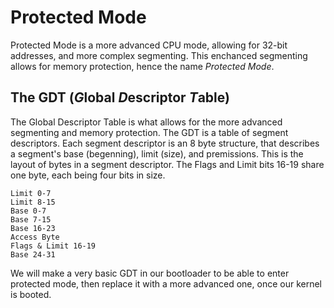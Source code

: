 # Protected Mode

Protected Mode is a more advanced CPU mode, allowing for 32-bit addresses, and more complex segmenting. This enchanced segmenting allows for memory protection, hence the name *Protected Mode*.

## The GDT (*G*lobal *D*escriptor *T*able)

The Global Descriptor Table is what allows for the more advanced segmenting and memory protection. The GDT is a table of segment descriptors. Each segment descriptor is an 8 byte structure, that describes a segment's base (begenning), limit (size), and premissions. This is the layout of bytes in a segment descriptor. The Flags and Limit bits 16-19 share one byte, each being four bits in size.

```
Limit 0-7
Limit 8-15
Base 0-7
Base 7-15
Base 16-23
Access Byte
Flags & Limit 16-19
Base 24-31
```

We will make a very basic GDT in our bootloader to be able to enter protected mode, then replace it with a more advanced one, once our kernel is booted.
